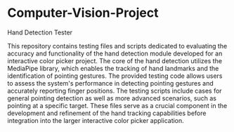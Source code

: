 # Computer-Vision-Project



Hand Detection Tester

This repository contains testing files and scripts dedicated to evaluating the accuracy and functionality of the hand detection module developed for an interactive color picker project. The core of the hand detection utilizes the MediaPipe library, which enables the tracking of hand landmarks and the identification of pointing gestures. The provided testing code allows users to assess the system's performance in detecting pointing gestures and accurately reporting finger positions. The testing scripts include cases for general pointing detection as well as more advanced scenarios, such as pointing at a specific target. These files serve as a crucial component in the development and refinement of the hand tracking capabilities before integration into the larger interactive color picker application.

